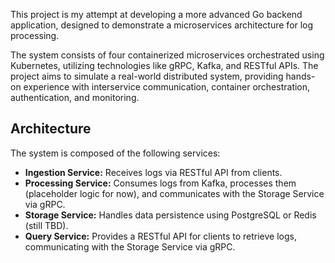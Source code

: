 This project is my attempt at developing a more advanced Go backend application, designed to demonstrate a microservices architecture for log processing.

The system consists of four containerized microservices orchestrated using Kubernetes, utilizing technologies like gRPC, Kafka, and RESTful APIs.
The project aims to simulate a real-world distributed system, providing hands-on experience with interservice communication, container orchestration, authentication, and monitoring.

## Architecture

The system is composed of the following services:

- **Ingestion Service:** Receives logs via RESTful API from clients.
- **Processing Service:** Consumes logs from Kafka, processes them (placeholder logic for now), and communicates with the Storage Service via gRPC.
- **Storage Service:** Handles data persistence using PostgreSQL or Redis (still TBD).
- **Query Service:** Provides a RESTful API for clients to retrieve logs, communicating with the Storage Service via gRPC.
